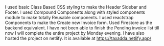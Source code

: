 I used basic Class Based CSS styling to make the Header Sidebar and Footer.
I used Compound Components along with styled components module to make totally Reusable components.
I used reactstrap Components to make the Create new Invoice form.
Used Firestore as the backend equivalent.
I have not been able to finish the Pending invoice list till now
I will complete the entire project by Monday evening.
I have also hosted the project on netlify.
It is available at https://taxadda.netlify.app/
